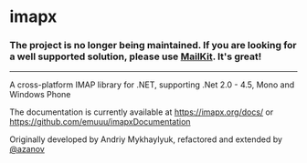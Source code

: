 # imapx

### The project is no longer being maintained. If you are looking for a well supported solution, please use [MailKit](https://github.com/jstedfast/MailKit). It's great!

-------------------------

A cross-platform IMAP library for .NET, supporting .Net 2.0 - 4.5, Mono and Windows Phone

The documentation is currently available at https://imapx.org/docs/ or https://github.com/emuuu/imapxDocumentation



Originally developed by Andriy Mykhaylyuk, refactored and extended by [@azanov](https://github.com/azanov)

